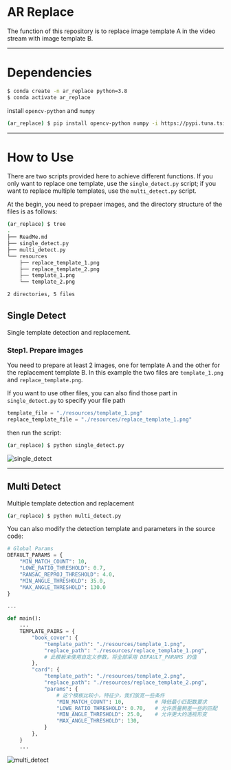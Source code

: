 # AR Replace

The function of this repository is to replace image template A in the video stream with image template B.

---
# Dependencies

```bash
$ conda create -n ar_replace python=3.8
$ conda activate ar_replace
```

install `opencv-python` and `numpy`

```bash
(ar_replace) $ pip install opencv-python numpy -i https://pypi.tuna.tsinghua.edu.cn/simple
```

---
# How to Use

There are two scripts provided here to achieve different functions. If you only want to replace one template, use the `single_detect.py` script; if you want to replace multiple templates, use the `multi_detect.py` script.

At the begin, you need to prepaer images, and the directory structure of the files is as follows:

```bash
(ar_replace) $ tree
.
├── ReadMe.md
├── single_detect.py
├── multi_detect.py
└── resources
    ├── replace_template_1.png
    ├── replace_template_2.png
    ├── template_1.png
    └── template_2.png

2 directories, 5 files
```


## Single Detect
Single template detection and replacement.

### Step1. Prepare images
You need to prepare at least 2 images, one for template A and the other for the replacement template B. In this example the two files are `template_1.png` and `replace_template.png`.

If you want to use other files, you can also find those part in `single_detect.py` to specify your file path

```python
template_file = "./resources/template_1.png"
replace_template_file = "./resources/replace_template_1.png"
```

then run the script:
```bash
(ar_replace) $ python single_detect.py
```

![single_detect](./resources/single_detect.gif)


----
## Multi Detect
Multiple template detection and replacement

```bash
(ar_replace) $ python multi_detect.py
```

You can also modify the detection template and parameters in the source code:

```python
# Global Params
DEFAULT_PARAMS = {
    "MIN_MATCH_COUNT": 10,
    "LOWE_RATIO_THRESHOLD": 0.7,
    "RANSAC_REPROJ_THRESHOLD": 4.0,
    "MIN_ANGLE_THRESHOLD": 35.0,
    "MAX_ANGLE_THRESHOLD": 130.0
}

...

def main():
    ...
    TEMPLATE_PAIRS = {
        "book_cover": {
            "template_path": "./resources/template_1.png",
            "replace_path": "./resources/replace_template_1.png",
            # 此模板未使用自定义参数，将全部采用 DEFAULT_PARAMS 的值
        },
        "card": {
            "template_path": "./resources/template_2.png",
            "replace_path": "./resources/replace_template_2.png",
            "params": {
                # 这个模板比较小，特征少，我们放宽一些条件
                "MIN_MATCH_COUNT": 10,          # 降低最小匹配数要求
                "LOWE_RATIO_THRESHOLD": 0.70,   # 允许质量稍差一些的匹配
                "MIN_ANGLE_THRESHOLD": 25.0,    # 允许更大的透视形变
                "MAX_ANGLE_THRESHOLD": 130,
            }
        },
    }
    ...
```

![multi_detect](./resources/multi_detect.gif)